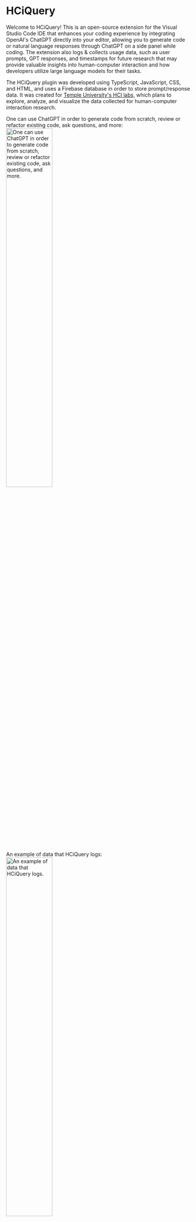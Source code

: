 # HCiQuery

Welcome to HCiQuery! This is an open-source extension for the Visual Studio Code IDE that enhances your coding experience by integrating OpenAI's ChatGPT directly into your editor, allowing you to generate code or natural language responses through ChatGPT on a side panel while coding. The extension also logs & collects usage data, such as user prompts, GPT responses, and timestamps for future research that may provide valuable insights into human-computer interaction and how developers utilize large language models for their tasks. 

The HCiQuery plugin was developed using TypeScript, JavaScript, CSS, and HTML, and uses a Firebase database in order to store prompt/response data. It was created for [Temple University's HCI labs,](https://stevemacn.github.io/research/) which plans to explore, analyze, and visualize the data collected for human-computer interaction research.

One can use ChatGPT in order to generate code from scratch, review or refactor existing code, ask questions, and more:
<br>
<img src="https://github.com/cis3296f23/project-03-ChatGPT-VSCode-Extension-Project/assets/27174032/c1538325-01e1-4a64-b5dd-10a58e28c7d1" style="width:50%;" alt="One can use ChatGPT in order to generate code from scratch, review or refactor existing code, ask questions, and more."/>

An example of data that HCiQuery logs:
<br>
<img src="https://github.com/cis3296f23/project-03-ChatGPT-VSCode-Extension-Project/assets/27174032/14dbd49d-75e2-47b2-8743-170ac83b7d8e" style="width:50%;" alt="An example of data that HCiQuery logs."/>

## Features
- 💡 **Ask general questions** or use code snippets from the editor to query ChatGPT via an input box in the sidebar
- 🖱️ Right click on a code selection and run one of the context menu **shortcuts**
	- automatically write documentation for your code
	- explain the selected code
	- refactor or optimize it
	- find problems with it
- 💻 View ChatGPT's responses in a panel next to the editor
- 🚀 See the response as it is being generated **in real time**
- 💬 Ask **follow-up questions** to the response (conversation context is maintained)
- 📝 **Insert code snippets** from the AI's response into the active editor by clicking on them
[original](https://github.com/timkmecl/chatgpt-vscode)


## Setup

As this version of the extension is not available on the market place, it currently has to be built from source.

1. Clone the repository.
2. Open the repository in Visual Studio Code.
3. Delete the node_modules folder.
4. Run `npm install` in the project folder.
5. Run `yarn run compile` in the project folder.


After the installation is complete and the extension is running, you will need to add an [OpenAI API key](https://platform.openai.com/account/api-keys) to the extension.
1. In Visual Studio Code, go to `File` -> `Preferences` -> `Settings`.
2. In the search bar, type `ChatGPT`.
3. Open the settings and input your API Key.


### Settings

This extension offers a bit of flexibility through various configuration settings. One can choose between ChatGPT and GPT4 by altering the `Model` setting. It also supports inputting a custom API, in the `API URL` field.


## Using the Extension

To use the extension, open a text editor in Visual Studio Code and open the ChatGPT panel by clicking on the ChatGPT icon in the sidebar. This will open a panel with an input field where you can enter your prompt or question. By clicking enter, it will be sent to ChatGPT. Its response will be displayed below the input field in the sidebar (note that it may take some time for it to be calculated).

<img src="https://github.com/cis3296f23/project-03-ChatGPT-VSCode-Extension-Project/assets/27174032/c5e0e19a-f080-4276-9936-59acf4e90b21" style="width:50%;" alt="Writing new code using chatGPT"/>

You can also select a code snippet in the editor and then enter a prompt in the side panel, or right-click and select "Ask ChatGPT". The **selected code will be automatically appended** to your query when it is sent to the AI. This can be useful for generating code snippets or getting explanations for specific pieces of code.

<img src="https://github.com/cis3296f23/project-03-ChatGPT-VSCode-Extension-Project/assets/27174032/ed01b5c9-db80-4263-99e4-b05a77ec0c83" style="width:50%;" alt="Refactoring selected code using chatGPT"/>

To **insert a code snippet** from the AI's response into the editor, simply click on the code block in the panel. The code will be automatically inserted at the cursor position in the active editor.

<img src="https://github.com/cis3296f23/project-03-ChatGPT-VSCode-Extension-Project/assets/27174032/24d49b72-cd42-43df-a0f7-6e0b816a746f" style="width:50%;" alt="chatGPT explaining selected code"/>

You can select some code in the editor, right click on it and choose one of the following **shortcuts** from the context menu:
#### Commands:
- `Ask ChatGPT`: will provide a prompt for you to enter any query
- `ChatGPT: Explain selection`: will explain what the selected code does
- `ChatGPT: Refactor selection`: will try to refactor the selected code
- `ChatGPT: Find problems`: looks for problems/errors in the selected code, fixes and explains them
- `ChatGPT: Optimize selection`: tries to optimize the selected code

`Ask ChatGPT` is also available when nothing is selected. For the other four commands, you can **customize the exact prompt** that will be sent to the AI by editing the extension settings in VSCode Preferences.


Because ChatGPT is a conversational AI, you can ask follow-up questions to the response. The conversation context is maintained between queries, so you can ask multiple questions in a row (this can be disabled in the extension settings.). 
If you aren't satisfied with an answer and would like to **retry the request**, click `ctrl+shift+p` and select `Retry ChatGPT request`. To **reset the conversation context**, click `ctrl+shift+p` and select `ChatGPT: Reset Conversation`.

[original](https://github.com/timkmecl/chatgpt-vscode)

---

## Credits

- Timkmecl's open source ChatGPT VSCode extension, [located here.](https://github.com/timkmecl/chatgpt-vscode)
- Temple's HCI lab fork of the open source extension, [located here.](https://github.com/Civic-Interactions-Lab/code-review-chatbot-vscode)
- OpenAI's [ChatGPT](https://chat.openai.com/chat)
- The extension makes use of [chatgpt-api](https://github.com/transitive-bullshit/chatgpt-api) (by [Travis Fischer](https://github.com/transitive-bullshit)), which uses unofficial ChatGPT API in order to login and communicate with it.
- The project was started by [mpociot](https://github.com/mpociot/)
- `v0.3` inspired by [barnesoir/chatgpt-vscode-plugin](https://github.com/barnesoir/chatgpt-vscode-plugin) and [gencay/vscode-chatgpt](https://github.com/gencay/vscode-chatgpt)
- Thank you to Professor Stephen MacNeil, Professor Ian Applebaum, and Professor Tamer Aldwairi for guidance and support.
